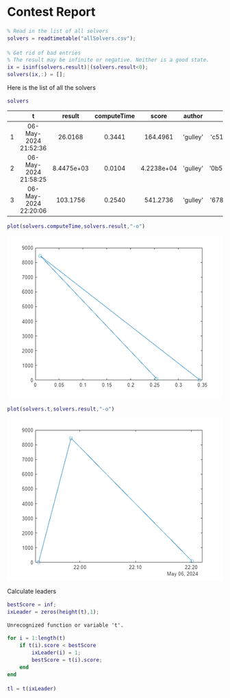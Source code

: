 
# Contest Report
```matlab
% Read in the list of all solvers
solvers = readtimetable("allSolvers.csv");

% Get rid of bad entries
% The result may be infinite or negative. Neither is a good state.
ix = isinf(solvers.result)|(solvers.result<0);
solvers(ix,:) = [];
```

Here is the list of all the solvers

```matlab
solvers
```
| |t|result|computeTime|score|author|commit|
|:--:|:--:|:--:|:--:|:--:|:--:|:--:|
|1|06-May-2024 21:52:36|26.0168|0.3441|164.4961|'gulley'|'c51b2fcf7b51ebe382d55723d14c15474980b116'|
|2|06-May-2024 21:58:25|8.4475e+03|0.0104|4.2238e+04|'gulley'|'0b53da950386771ea06a279705761aca016bc1c5'|
|3|06-May-2024 22:20:06|103.1756|0.2540|541.2736|'gulley'|'678373370c5a44c8ded9859054450b2296fd572f'|

```matlab
plot(solvers.computeTime,solvers.result,"-o")
```

![figure_0.png](report_media/figure_0.png)

```matlab
plot(solvers.t,solvers.result,"-o")
```

![figure_1.png](report_media/figure_1.png)

Calculate leaders

```matlab
bestScore = inf;
ixLeader = zeros(height(t),1);
```

```matlabTextOutput
Unrecognized function or variable 't'.
```

```matlab
for i = 1:length(t)
    if t(i).score < bestScore
        ixLeader(i) = 1;
        bestScore = t(i).score;
    end
end

tl = t(ixLeader)

```
